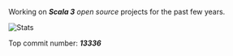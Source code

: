 Working on ***Scala 3*** *open source* projects for the past few years.

![Stats](https://github-readme-stats.vercel.app/api?username=objektwerks&show_icons=true&hide_border=true&rank_icon=percentile)

Top commit number: ***13336***
